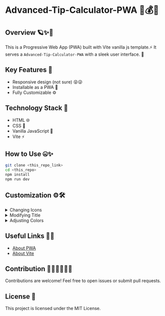 # Advanced-Tip-Calculator-PWA 📱💰💸

## Overview️ 🪐✨🎉

This is a Progressive Web App (PWA) built with Vite vanilla js template.⚡ It serves a `Advanced-Tip-Calculator-PWA` with a sleek user interface. 🎨

## Key Features 🚀

-   Responsive design (not sure) 😝😜
-   Installable as a PWA 💾
-   Fully Customizable ⚙️

## Technology Stack 💪

-   HTML 🌐
-   CSS 🎨
-   Vanilla JavaScript 🧠
-   Vite ⚡

## How to Use 🤐✨

```sh
git clone <this_repo_link>
cd <this_repo>
npm install
npm run dev
```

## Customization ⚙️🛠️

<details>
    <summary>Changing Icons</summary>

## Changing Icons

> You have to change in 2 places manually.

<details>
    <summary>Favicon</summary>

### Favicon

Open `/src/js/constants/index.js`
```js
const icon_path = "path/to/your/icon.svg";
```

</details>

<details>
    <summary>Manifest</summary>

### Manifest 

Open `/manifest.json`

```json
{
    "icons": [
        {
            "src": "path/to/your/icon.svg",
            "type": "image/svg+xml",
            "sizes": "any"
        }
    ]
}
```

</details>

</details>

<details>
    <summary>Modifying Title</summary>
    
### Modifying Title

> You have to change in 2 places manually.


<details>
    <summary>Website title</summary>

### Website title 

Open `/src/js/constants/index.js`

```js
const new_title = "Your desired title";
```

</details>

<details>
    <summary>App Name</summary>

### App Name 

Open `/manifest.json` 

```json
{
	"name": "Your desired app name",
    "short_name": "Your desired app name",
}
```

</details>

</details>


<details>
    <summary>Adjusting Colors</summary>

> You have to change in 2 places manually in:


<details>
    <summary>Change website theme Color</summary>

### Change website theme Color 

Open `/src/js/constants/index.js`

```js
const theme_color = "#YourDesiredColor";
```

</details>


<details>
    <summary>Adjusting App Theme Color</summary>

### Adjusting App Theme Color

> To change the theme color, You have to change in 2 places manually.

### Change app theme Color 

Open `/manifest.json`

```json
{
    "background_color": "#YourDesiredColor",
    "theme_color": "#YourDesiredColor",
}
```

</details>


</details>

## Useful Links 🔗🔗
-   [About PWA](https://developer.mozilla.org/en-US/docs/Web/Progressive_web_apps)
-   [About Vite](https://vitejs.dev/)


## Contribution 👨‍💻👩‍💻🧑‍💻

Contributions are welcome! Feel free to open issues or submit pull requests.

## License 📜

This project is licensed under the MIT License.
